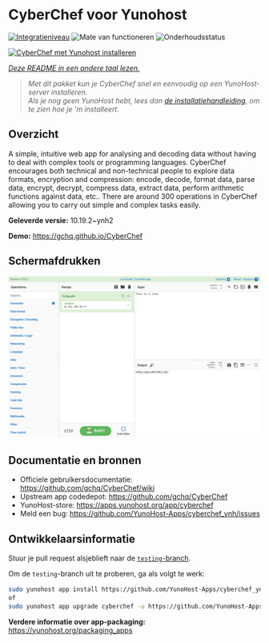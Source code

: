 <!--
NB: Deze README is automatisch gegenereerd door <https://github.com/YunoHost/apps/tree/master/tools/readme_generator>
Hij mag NIET handmatig aangepast worden.
-->

# CyberChef voor Yunohost

[![Integratieniveau](https://dash.yunohost.org/integration/cyberchef.svg)](https://ci-apps.yunohost.org/ci/apps/cyberchef/) ![Mate van functioneren](https://ci-apps.yunohost.org/ci/badges/cyberchef.status.svg) ![Onderhoudsstatus](https://ci-apps.yunohost.org/ci/badges/cyberchef.maintain.svg)

[![CyberChef met Yunohost installeren](https://install-app.yunohost.org/install-with-yunohost.svg)](https://install-app.yunohost.org/?app=cyberchef)

*[Deze README in een andere taal lezen.](./ALL_README.md)*

> *Met dit pakket kun je CyberChef snel en eenvoudig op een YunoHost-server installeren.*  
> *Als je nog geen YunoHost hebt, lees dan [de installatiehandleiding](https://yunohost.org/install), om te zien hoe je 'm installeert.*

## Overzicht

A simple, intuitive web app for analysing and decoding data without having to deal with complex tools or programming languages. CyberChef encourages both technical and non-technical people to explore data formats, encryption and compression: encode, decode, format data, parse data, encrypt, decrypt, compress data, extract data, perform arithmetic functions against data, etc.. There are around 300 operations in CyberChef allowing you to carry out simple and complex tasks easily.


**Geleverde versie:** 10.19.2~ynh2

**Demo:** <https://gchq.github.io/CyberChef>

## Schermafdrukken

![Schermafdrukken van CyberChef](./doc/screenshots/cyberchef_ynh.png)

## Documentatie en bronnen

- Officiele gebruikersdocumentatie: <https://github.com/gchq/CyberChef/wiki>
- Upstream app codedepot: <https://github.com/gchq/CyberChef>
- YunoHost-store: <https://apps.yunohost.org/app/cyberchef>
- Meld een bug: <https://github.com/YunoHost-Apps/cyberchef_ynh/issues>

## Ontwikkelaarsinformatie

Stuur je pull request alsjeblieft naar de [`testing`-branch](https://github.com/YunoHost-Apps/cyberchef_ynh/tree/testing).

Om de `testing`-branch uit te proberen, ga als volgt te werk:

```bash
sudo yunohost app install https://github.com/YunoHost-Apps/cyberchef_ynh/tree/testing --debug
of
sudo yunohost app upgrade cyberchef -u https://github.com/YunoHost-Apps/cyberchef_ynh/tree/testing --debug
```

**Verdere informatie over app-packaging:** <https://yunohost.org/packaging_apps>
